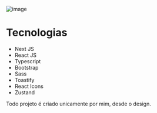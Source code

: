 ![image](https://user-images.githubusercontent.com/89518536/232375310-8a0b08bb-a9ab-4d64-a487-b92ef2dfaaf1.png)

<h1>Tecnologias</h1>
<ul>
  <li>Next JS</li>
  <li>React JS</li>
  <li>Typescript</li>
  <li>Bootstrap</li>
  <li>Sass</li>
  <li>Toastify</li>
  <li>React Icons</li>
  <li>Zustand</li>
</ul>
  
<p>Todo projeto é criado unicamente por mim, desde o design.</p>
